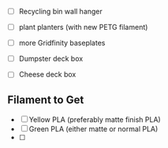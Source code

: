 - [ ] Recycling bin wall hanger
- [ ] plant planters (with new PETG filament)
- [ ] more Gridfinity baseplates
- [ ] Dumpster deck box
- [ ] Cheese deck box 


## Filament to Get

- [ ] Yellow PLA (preferably matte finish PLA)
- [ ] Green PLA (either matte or normal PLA)
- [ ] 
